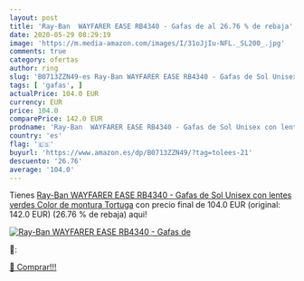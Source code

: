 ```yaml
---
layout: post
title: 'Ray-Ban  WAYFARER EASE RB4340 - Gafas de al 26.76 % de rebaja'
date: 2020-05-29 08:29:19
image: 'https://m.media-amazon.com/images/I/31oJjIu-NFL._SL200_.jpg'
comments: true
category: ofertas
author: ring
slug: 'B0713ZZN49-es Ray-Ban WAYFARER EASE RB4340 - Gafas de Sol Unisex con...'
tags: [ 'gafas', ]
actualPrice: 104.0 EUR
currency: EUR
price: 104.0
comparePrice: 142.0 EUR
prodname: 'Ray-Ban  WAYFARER EASE RB4340 - Gafas de Sol Unisex con lentes verdes  Color de montura Tortuga'
country: 'es'
flag: '🇪🇸'
buyurl: 'https://www.amazon.es/dp/B0713ZZN49/?tag=tolees-21'
descuento: '26.76'
average: '104.0'
---
```


Tienes [Ray-Ban  WAYFARER EASE RB4340 - Gafas de Sol Unisex con lentes verdes  Color de montura Tortuga](https://www.amazon.es/dp/B0713ZZN49/?tag=tolees-21) con precio final de  104.0 EUR (original: 142.0 EUR) (26.76 %  de rebaja) aqui!

[![Ray-Ban  WAYFARER EASE RB4340 - Gafas de](https://m.media-amazon.com/images/I/31oJjIu-NFL._SL200_.jpg)](https://www.amazon.es/dp/B0713ZZN49/?tag=tolees-21)

🔎:


[🛒 Comprar!!!](https://www.amazon.es/dp/B0713ZZN49/?tag=tolees-21)
